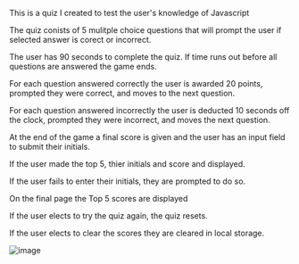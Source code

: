 This is a quiz I created to test the user's knowledge of Javascript

The quiz conists of 5 mulitple choice questions that will prompt the user if selected answer
is corect or incorrect.

The user has 90 seconds to complete the quiz. If time runs out before all questions are answered the game ends.

For each question answered correctly the user is awarded 20 points, prompted they were correct, and moves to the next question.

For each question answered incorrectly the user is deducted 10 seconds off the clock, prompted they were incorrect, and moves the next question.

At the end of the game a final score is given and the user has an input field to submit their initials. 

If the user made the top 5, thier initials and score and displayed.

If the user fails to enter their initials, they are prompted to do so.

On the final page the Top 5 scores are displayed

If the user elects to try the quiz again, the quiz resets.

If the user elects to clear the scores they are cleared in local storage.

![image](https://user-images.githubusercontent.com/103149149/169417043-16eef5d7-e6f3-4ab4-81b2-010b54dc468a.png)
